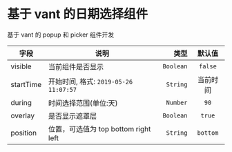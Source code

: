 # 基于 vant 的日期选择组件

基于 vant 的 popup 和 picker 组件开发

| 字段      | 说明                                  |      类型 |  默认值  |
|-----------|---------------------------------------|----------:|:--------:|
| visible   | 当前组件是否显示                      | `Boolean` | `false`  |
| startTime | 开始时间, 格式: `2019-05-26 11:07:57` |  `String` | 当前时间 |
| during    | 时间选择范围(单位:天)                 |  `Number` |   `90`   |
| overlay   | 是否显示遮罩层                        | `Boolean` |  `true`  |
| position  | 位置，可选值为 top bottom right left  |  `String` | `bottom` |